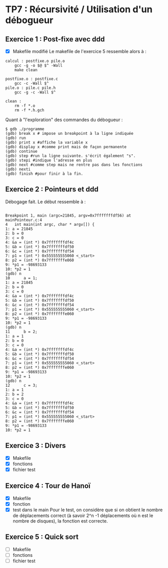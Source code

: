 # TP7 : Récursivité / Utilisation d'un débogueur

## Exercice 1 : Post-fixe avec ddd

- [x] Makefile modifié
Le makefile de l'exercice 5 ressemble alors  à  :
```
calcul : postfixe.o pile.o
	gcc -g -o $@ $^ -Wall
	make clean

postfixe.o : postfixe.c
	gcc -c -Wall $^
pile.o : pile.c pile.h
	gcc -g -c -Wall $^

clean :
	rm -f *.o
	rm -f *.h.gch

```

Quant à "l'exploration" des commandes du débogueur :
```
$ gdb ./programme
(gdb) break x # impose un breakpoint à la ligne indiquée
(gdb) run
(gdb) print x #affiche la variable x
(gdb) display x #comme print mais de façon permanente
(gdb) continue
(gdb) step #run la ligne suivante. s'écrit également "s".
(gdb) stepi #indique l'adresse en plus
(gdb) next #comme step mais ne rentre pas dans les fonctions
(gdb) nexti
(gdb) finish #pour finir à la fin.
```

## Exercice 2 : Pointeurs et ddd

Débogage fait. Le début ressemble  à  :
```Starting program: ~/TP6/mainPointeur

Breakpoint 1, main (argc=21845, argv=0x7fffffffdf56) at mainPointeur.c:4
4	int main(int argc, char * argv[]) {
1: a = 21845
2: b = 0
3: c = 0
4: &a = (int *) 0x7fffffffdf4c
5: &b = (int *) 0x7fffffffdf50
6: &c = (int *) 0x7fffffffdf54
7: p1 = (int *) 0x555555555060 <_start>
8: p2 = (int *) 0x7fffffffe060
9: *p1 = -98693133
10: *p2 = 1
(gdb) n
10		a = 1;
1: a = 21845
2: b = 0
3: c = 0
4: &a = (int *) 0x7fffffffdf4c
5: &b = (int *) 0x7fffffffdf50
6: &c = (int *) 0x7fffffffdf54
7: p1 = (int *) 0x555555555060 <_start>
8: p2 = (int *) 0x7fffffffe060
9: *p1 = -98693133
10: *p2 = 1
(gdb) n
11		b = 2;
1: a = 1
2: b = 0
3: c = 0
4: &a = (int *) 0x7fffffffdf4c
5: &b = (int *) 0x7fffffffdf50
6: &c = (int *) 0x7fffffffdf54
7: p1 = (int *) 0x555555555060 <_start>
8: p2 = (int *) 0x7fffffffe060
9: *p1 = -98693133
10: *p2 = 1
(gdb) n
12		c = 3;
1: a = 1
2: b = 2
3: c = 0
4: &a = (int *) 0x7fffffffdf4c
5: &b = (int *) 0x7fffffffdf50
6: &c = (int *) 0x7fffffffdf54
7: p1 = (int *) 0x555555555060 <_start>
8: p2 = (int *) 0x7fffffffe060
9: *p1 = -98693133
10: *p2 = 1

```

## Exercice 3 : Divers

- [x] Makefile
- [x] fonctions
- [x] fichier test

## Exercice 4 : Tour de Hanoï

- [x] Makefile
- [x] fonction
- [x] test dans le main
Pour le test, on considère que si on obtient le nombre de déplacements correct (à savoir 2^n -1 déplacements où n est le nombre de disques), la fonction est correcte.

## Exercice 5 : Quick sort

- [ ] Makefile
- [ ] fonctions
- [ ] fichier test
